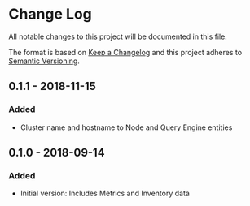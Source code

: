 # Change Log

All notable changes to this project will be documented in this file.

The format is based on [Keep a Changelog](http://keepachangelog.com/)
and this project adheres to [Semantic Versioning](http://semver.org/).

## 0.1.1 - 2018-11-15
### Added
- Cluster name and hostname to Node and Query Engine entities

## 0.1.0 - 2018-09-14
### Added
- Initial version: Includes Metrics and Inventory data